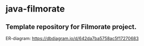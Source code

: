 # java-filmorate
Template repository for Filmorate project.
---
ER-diagram: https://dbdiagram.io/d/642da7ba5758ac5f17270683
